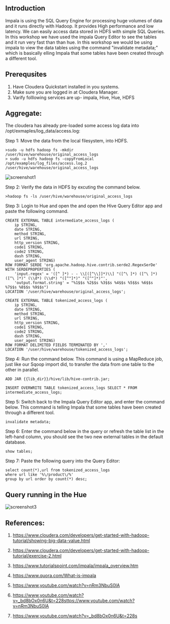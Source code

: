 ## Introduction
Impala is using the SQL Query Engine for processing huge volumes of data and it runs directly with Hadoop. It provides High performance and low latency. We can easily access data stored in HDFS with simple SQL Queries. In this workshop we have used the impala Query Editor to see the tables and it run very fast than than hue. In this workshop we would be using impala to view the data tables using the command "invalidate metadata;" which is basically elling Impala that some tables have been created through a different tool.  

## Prerequsites
1. Have Cloudera Quickstart installed in you systems.
2. Make sure you are logged in at Cloudera Manager. 
3. Varify folllowing services are up- impala, Hive, Hue, HDFS

## Aggregate:

The cloudera has already pre-loaded some access log data into /opt/exmaples/log_data/access.log:

Step 1: Move the data from the local filesystem, into HDFS.
```
>sudo -u hdfs hadoop fs -mkdir /user/hive/warehouse/original_access_logs
> sudo -u hdfs hadoop fs -copyFromLocal /opt/examples/log_files/access.log.2 /user/hive/warehouse/original_access_logs
```
![screenshot1](https://user-images.githubusercontent.com/33071134/48032774-8e737580-e11e-11e8-91fc-5b2e8cf3800d.png)

Step 2: Verify the data in HDFS by excuting the command below.
```
>hadoop fs -ls /user/hive/warehouse/original_access_logs
```

Step 3: Login to Hue and open the and open the Hive Query Editor app and paste the following command.
```
CREATE EXTERNAL TABLE intermediate_access_logs (
    ip STRING,
    date STRING,
    method STRING,
    url STRING,
    http_version STRING,
    code1 STRING,
    code2 STRING,
    dash STRING,
    user_agent STRING)
ROW FORMAT SERDE 'org.apache.hadoop.hive.contrib.serde2.RegexSerDe'
WITH SERDEPROPERTIES (
    'input.regex' = '([^ ]*) - - \\[([^\\]]*)\\] "([^\ ]*) ([^\ ]*) ([^\ ]*)" (\\d*) (\\d*) "([^"]*)" "([^"]*)"',
    'output.format.string' = "%1$$s %2$$s %3$$s %4$$s %5$$s %6$$s %7$$s %8$$s %9$$s")
LOCATION '/user/hive/warehouse/original_access_logs';

CREATE EXTERNAL TABLE tokenized_access_logs (
    ip STRING,
    date STRING,
    method STRING,
    url STRING,
    http_version STRING,
    code1 STRING,
    code2 STRING,
    dash STRING,
    user_agent STRING)
ROW FORMAT DELIMITED FIELDS TERMINATED BY ','
LOCATION '/user/hive/warehouse/tokenized_access_logs';
```
Step 4: Run the command below. This command is using a MapReduce job, just like our Sqoop import did, to transfer the data from one table to the other in parallel.

```
ADD JAR {{lib_dir}}/hive/lib/hive-contrib.jar;

INSERT OVERWRITE TABLE tokenized_access_logs SELECT * FROM intermediate_access_logs;
```
Step 5: Switch back to the Impala Query Editor app, and enter the command below. This command is telling Impala that some tables have been created through a different tool.

```
invalidate metadata;

```

Step 6: Enter the command below in the query or refresh the table list in the left-hand column, you should see the two new external tables in the default database. 
```
show tables;
```

Step 7: Paste the following query into the Query Editor:

```
select count(*),url from tokenized_access_logs
where url like '%\/product\/%'
group by url order by count(*) desc;

```



## Query running in the Hue

![screenshot3](https://user-images.githubusercontent.com/33071134/48032333-dc877980-e11c-11e8-84d7-c756533f207d.png)

## References:

1. https://www.cloudera.com/developers/get-started-with-hadoop-tutorial/showing-big-data-value.html

2. https://www.cloudera.com/developers/get-started-with-hadoop-tutorial/exercise-2.html

3. https://www.tutorialspoint.com/impala/impala_overview.htm​

5. https://www.quora.com/What-is-impala​

6. https://www.youtube.com/watch?v=nRm3NbuS0IA​

7. https://www.youtube.com/watch?v=_bd8bOx0n6U&t=228sttps://www.youtube.com/watch?v=nRm3NbuS0IA​

8. https://www.youtube.com/watch?v=_bd8bOx0n6U&t=228s


